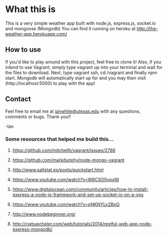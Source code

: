 # What this is
This is a very simple weather app built with node.js, express.js, socket.io and mongoose (Mongodb)
You can find it running on heroku at http://the-weather-app.herokuapp.com/

## How to use
If you'd like to play around with this project, feel free to clone it!  Also, if you intend to use Vagrant, simply type vagrant up into your terminal and wait for the files to download.  Next, type vagrant ssh, cd /vagrant and finally npm start.  Mongodb will automatically start up for and you may then visit (http://localhost:5000) to play with the app!

## Contact
Feel free to email me at ianwhite@utexas.edu with any questions, comments or bugs.  Thank you!!

-Ian

### Some resources that helped me build this...
1. https://github.com/mitchellh/vagrant/issues/2786
2. https://github.com/markdunphy/node-mongo-vagrant
3. http://www.saltstat.es/posts/quickstart.html

4. https://www.youtube.com/watch?v=W6CSO0vpxNI
5. https://www.digitalocean.com/community/articles/how-to-install-express-a-node-js-framework-and-set-up-socket-io-on-a-vps
6. https://www.youtube.com/watch?v=pNKNYLv2BpQ
7. http://www.nodebeginner.org/
8. http://cwbuecheler.com/web/tutorials/2014/restful-web-app-node-express-mongodb/
